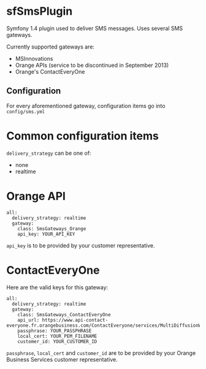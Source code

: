sfSmsPlugin
==========

Symfony 1.4 plugin used to deliver SMS messages. Uses several SMS gateways.

Currently supported gateways are:

* MSInnovations
* Orange APIs (service to be discontinued in September 2013)
* Orange's ContactEveryOne

Configuration
-----

For every aforementioned gateway, configuration items go into `config/sms.yml`

# Common configuration items

`delivery_strategy` can be one of:

* none
* realtime

# Orange API

    all:
      delivery_strategy: realtime
      gateway: 
        class: SmsGateways_Orange
        api_key: YOUR_API_KEY

`api_key` is to be provided by your customer representative.

# ContactEveryOne

Here are the valid keys for this gateway:

    all: 
      delivery_strategy: realtime
      gateway: 
        class: SmsGateways_ContactEveryOne
        api_url: https://www.api-contact-everyone.fr.orangebusiness.com/ContactEveryone/services/MultiDiffusionWS
        passphrase: YOUR_PASSPHRASE
        local_cert: YOUR_PEM_FILENAME
        customer_id: YOUR_CUSTOMER_ID
 
`passphrase`, `local_cert` and `customer_id` are to be provided by your Orange Business Services customer representative.
